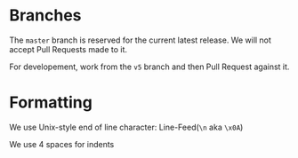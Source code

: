 # Branches
The `master` branch is reserved for the current latest release. We will not accept Pull Requests made to it.

For developement, work from the `v5` branch and then Pull Request against it.

# Formatting
We use Unix-style end of line character: Line-Feed(`\n` aka `\x0A`)

We use 4 spaces for indents
